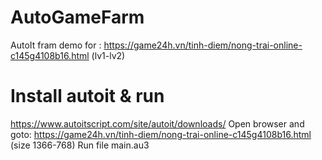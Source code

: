 # AutoGameFarm
AutoIt fram demo for : https://game24h.vn/tinh-diem/nong-trai-online-c145g4108b16.html (lv1-lv2)
# Install autoit & run
https://www.autoitscript.com/site/autoit/downloads/
Open browser and goto: https://game24h.vn/tinh-diem/nong-trai-online-c145g4108b16.html (size 1366-768)
Run file main.au3
